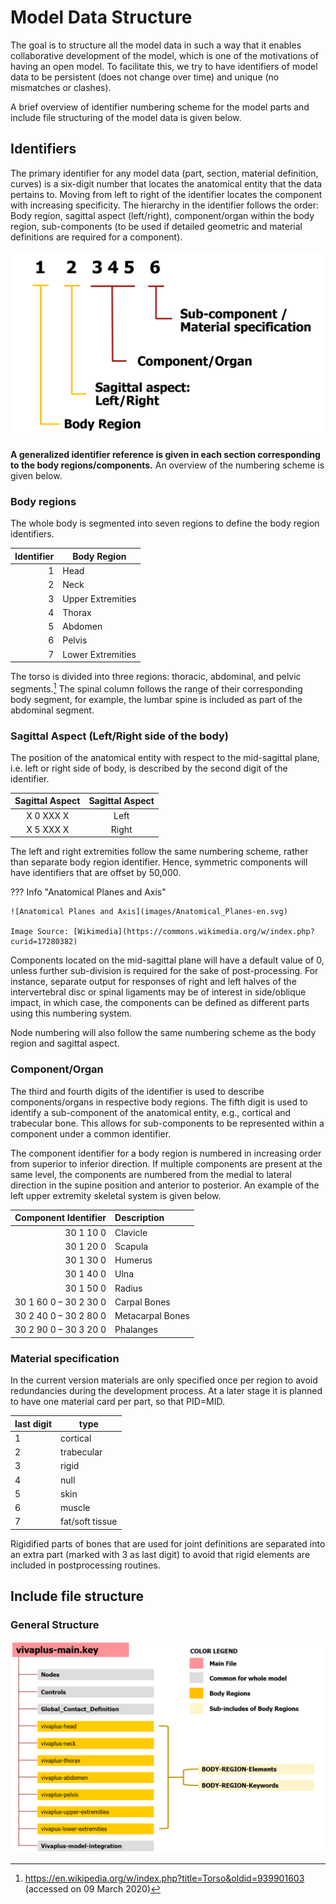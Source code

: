 # Model Data Structure

The goal is to structure all the model data in such a way that it enables
collaborative development of the model, which is one of the motivations of having
an open model.
To facilitate this, we try to have identifiers of model data to be persistent (does not change over time) and
unique (no mismatches or clashes).

A brief overview of identifier numbering scheme for the model parts and include
file structuring of the model data is given below.

## Identifiers

The primary identifier for any model data (part, section, material definition,
  curves) is a six-digit number that locates the anatomical entity that the
  data pertains to. Moving from left to right of the identifier locates the component with increasing specificity. The hierarchy in the identifier follows the order: Body region, sagittal aspect (left/right), component/organ within the body region, sub-components (to be used if detailed geometric and material definitions are required for a component).

![Model Data Identifiers](images/data-identifier.png)

**A generalized identifier reference is given in each section corresponding
to the body regions/components.** An overview of the numbering scheme is given below.

<!-- !!! Tip "Identifiers: Just look 'em up!"
    > "Never memorize something that you can look up"

    > [Albert Einstein](https://quoteinvestigator.com/2012/04/02/know-where-to-find/) -->

### Body regions

The whole body is segmented into seven regions to define the body region identifiers.

| **Identifier** | **Body Region**   |
|---------------:|-------------------|
|              1 | Head              |
|              2 | Neck              |
|              3 | Upper Extremities |
|              4 | Thorax            |
|              5 | Abdomen           |
|              6 | Pelvis            |
|              7 | Lower Extremities |

The torso is divided into three regions: thoracic, abdominal, and pelvic segments.[^1] The spinal column follows the range of their corresponding body segment, for example, the lumbar spine is included as part of the abdominal segment.

[^1]: https://en.wikipedia.org/w/index.php?title=Torso&oldid=939901603 (accessed on 09 March 2020)

### Sagittal Aspect (Left/Right side of the body)

The position of the anatomical entity with respect to the mid-sagittal plane, i.e. left or right side of body, is described by the second digit of the identifier.

**Sagittal Aspect** | **Sagittal Aspect**
:------------------:|:------------------:
     X 0 XXX X      |        Left
     X 5 XXX X      |        Right

The left and right extremities follow the same numbering scheme, rather than separate body region identifier. Hence, symmetric components will have identifiers that are offset by 50,000.

??? Info "Anatomical Planes and Axis"

    ![Anatomical Planes and Axis](images/Anatomical_Planes-en.svg)

    Image Source: [Wikimedia](https://commons.wikimedia.org/w/index.php?curid=17280382)

Components located on the mid-sagittal plane will have a default value of 0, unless further sub-division is required for the sake of post-processing. For instance, separate output for responses of right and left halves of the intervertebral disc or spinal ligaments may be of interest in side/oblique impact, in which case, the components can be defined as different parts using this numbering system.

Node numbering will also follow the same numbering scheme as the body region and sagittal aspect.

### Component/Organ

The third and fourth digits of the identifier is used to describe components/organs in respective body regions. The fifth digit is used to identify a sub-component of the anatomical entity, e.g., cortical and trabecular bone. This allows for sub-components to be represented within a component under a common identifier.

The component identifier for a body region is numbered in increasing order from superior to inferior direction. If multiple components are present at the same level, the components are numbered from the medial to lateral direction in the supine position and anterior to posterior.
An example of the left upper extremity skeletal system is given below.

**Component Identifier** | **Description**
------------------------:|:----------------
               30 1 10 0 | Clavicle
               30 1 20 0 | Scapula
               30 1 30 0 | Humerus
               30 1 40 0 | Ulna
               30 1 50 0 | Radius
   30 1 60 0 – 30 2 30 0 | Carpal Bones
   30 2 40 0 – 30 2 80 0 | Metacarpal Bones
   30 2 90 0 – 30 3 20 0 | Phalanges

### Material specification
In the current version materials are only specified once per region to avoid redundancies during the development process. At a later stage it is planned to have one material card per part, so that PID=MID.

| last digit | type            |
|------------|-----------------|
| 1          | cortical        |
| 2          | trabecular      |
| 3          | rigid           |
| 4          | null            |
| 5          | skin            |
| 6          | muscle          |
| 7          | fat/soft tissue |

Rigidified parts of bones that are used for joint definitions are separated into an extra part (marked with 3 as last digit) to avoid that rigid elements are included in postprocessing routines.

## Include file structure

### General Structure

![Include File Structure](images/include-file-structure.png)

<!-- ### Include File Tree

```
vivaplus-50F/M
├── vivaplus-controls.key
├── vivaplus-global-contact.key
├── vivaplus-joints.key
├── vivaplus-Neck-Muscles.key
└── vivaplus_50F_nodes.key
``` -->
